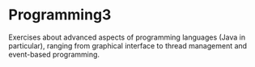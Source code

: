 # Programming3
Exercises about advanced aspects of programming languages (Java in particular), ranging from graphical interface to thread management and event-based programming.
